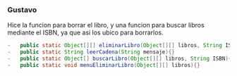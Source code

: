 ### Gustavo

Hice la funcion para borrar el libro, y una funcion para buscar libros mediante el ISBN, ya que asi los ubico para borrarlos.

```java
-   public static Object[][] eliminarLibro(Object[][] libros, String ISBN){}
-   public static String leerCadena(String mensaje){}
-   public static Object[] buscarLibro(Object[][] libros, String ISBN){}
-   public static void menuEliminarLibro(Object[][] libros){}
```
